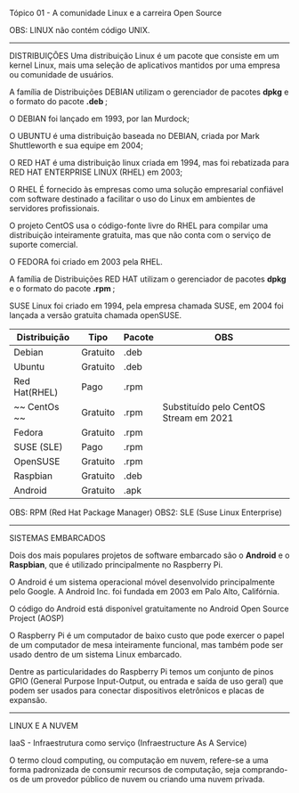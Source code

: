 Tópico 01 - A comunidade Linux e a carreira Open Source

OBS: LINUX não contém código UNIX.

-------------------
DISTRIBUIÇÕES
Uma distribuição Linux é um pacote que consiste em um kernel Linux, mais uma seleção de
aplicativos mantidos por uma empresa ou comunidade de usuários. 

A família de Distribuições DEBIAN utilizam o gerenciador de pacotes <B>dpkg</B> e o formato do pacote <b> .deb </b>;

O DEBIAN foi lançado em 1993, por Ian Murdock;

O UBUNTU é uma distribuição baseada no DEBIAN, criada por Mark Shuttleworth e sua equipe em 2004;

O RED HAT é uma distribuição linux criada em 1994, mas foi rebatizada para RED HAT ENTERPRISE LINUX (RHEL) em 2003;

O RHEL É fornecido às empresas como uma solução empresarial confiável com software destinado a facilitar o uso do Linux em ambientes de servidores profissionais.

O projeto CentOS usa o código-fonte livre do RHEL para compilar uma distribuição inteiramente gratuita, mas que não conta com o serviço de suporte comercial.

O FEDORA foi criado em 2003 pela RHEL.

A família de Distribuições RED HAT utilizam o gerenciador de pacotes <B>dpkg</B> e o formato do pacote <b> .rpm </b>;

SUSE Linux foi criado em 1994, pela empresa chamada SUSE, em 2004 foi lançada a versão gratuita chamada openSUSE.


|Distribuição  | Tipo      | Pacote| OBS
| -----------  |--         | ----- | ---
|Debian        | Gratuito  | .deb
|Ubuntu        | Gratuito  | .deb
|Red Hat(RHEL) | Pago      | .rpm
| ~~ CentOs  ~~| Gratuito  | .rpm  | Substituído pelo CentOS Stream em 2021
|Fedora        | Gratuito  | .rpm
|SUSE (SLE)    | Pago      | .rpm
|OpenSUSE      | Gratuito  | .rpm
|Raspbian      | Gratuito  | .deb
|Android       | Gratuito  | .apk


OBS: RPM (Red Hat Package Manager)
OBS2: SLE (Suse Linux Enterprise)

------------
SISTEMAS EMBARCADOS

 Dois dos mais populares projetos de software embarcado são o <b> Android</b> e o <b>Raspbian</b>, que é utilizado principalmente no Raspberry Pi.

O Android é um sistema operacional móvel desenvolvido principalmente pelo Google. A Android Inc. foi fundada em 2003 em Palo Alto, Califórnia.

O código do Android está disponível gratuitamente no Android Open Source Project (AOSP)

O Raspberry Pi é um computador de baixo custo que pode exercer o papel de um computador de mesa inteiramente funcional, mas também pode ser usado dentro de um sistema Linux embarcado. 

Dentre as particularidades do Raspberry Pi temos um conjunto de pinos GPIO (General Purpose Input-Output, ou entrada e saída de uso geral) que podem ser usados para conectar dispositivos eletrônicos e placas de expansão.

-----
LINUX E A NUVEM

IaaS - Infraestrutura como serviço (Infraestructure As A Service)

O termo cloud computing, ou computação em nuvem, refere-se a uma forma padronizada de consumir recursos de computação, seja comprando-os de um provedor público de nuvem ou criando uma nuvem privada. 
